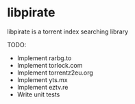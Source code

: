 # libpirate
libpirate is a torrent index searching library

TODO:
- Implement rarbg.to
- Implement torlock.com
- Implement torrentz2eu.org
- Implement yts.mx
- Implement eztv.re
- Write unit tests
